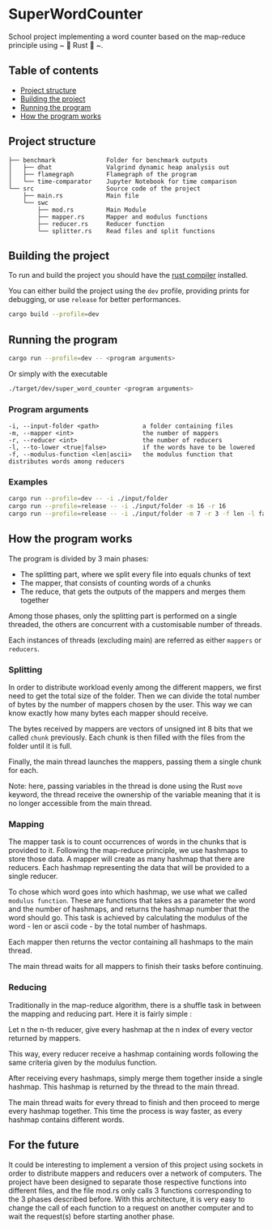 # SuperWordCounter
School project implementing a word counter based on the map-reduce principle using ~ 🦀 Rust 🦀 ~.

## Table of contents

- [Project structure](Project-structure)
- [Building the project](Building-the-project)
- [Running the program](Running-the-program)
- [How the program works](How-the-program-works)


## Project structure

```
├── benchmark              Folder for benchmark outputs
│   ├── dhat               Valgrind dynamic heap analysis out
│   ├── flamegraph         Flamegraph of the program
│   └── time-comparator    Jupyter Notebook for time comparison
└── src                    Source code of the project
    ├── main.rs            Main file
    └── swc
        ├── mod.rs         Main Module
        ├── mapper.rs      Mapper and modulus functions
        ├── reducer.rs     Reducer function
        └── splitter.rs    Read files and split functions
```

## Building the project

To run and build the project you should have the [rust compiler](https://www.rust-lang.org/tools/install) installed.

You can either build the project using the `dev` profile, providing prints for debugging, or use `release` for better performances. 

```bash
cargo build --profile=dev
```

## Running the program

```bash
cargo run --profile=dev -- <program arguments>
```

Or simply with the executable

```bash
./target/dev/super_word_counter <program arguments>
```

### Program arguments

```
-i, --input-folder <path>            a folder containing files
-m, --mapper <int>                   the number of mappers
-r, --reducer <int>                  the number of reducers
-l, --to-lower <true|false>          if the words have to be lowered
-f, --modulus-function <len|ascii>   the modulus function that distributes words among reducers
```

### Examples

```bash
cargo run --profile=dev -- -i ./input/folder
cargo run --profile=release -- -i ./input/folder -m 16 -r 16
cargo run --profile=release -- -i ./input/folder -m 7 -r 3 -f len -l false
```

## How the program works 

The program is divided by 3 main phases:
- The splitting part, where we split every file into equals chunks of text
- The mapper, that consists of counting words of a chunks
- The reduce, that gets the outputs of the mappers and merges them together

Among those phases, only the splitting part is performed on a single threaded, the others are concurrent with a
customisable number of threads.

Each instances of threads (excluding main) are referred as either `mappers` or `reducers`.

### Splitting

In order to distribute workload evenly among the different mappers, we first need to get the total size of the folder.
Then we can divide the total number of bytes by the number of mappers chosen by the user. This way we can know exactly
how many bytes each mapper should receive. 

The bytes received by mappers are vectors of unsigned int 8 bits that we called `chunk` previously. Each chunk is then 
filled with the files from the folder until it is full. 

Finally, the main thread launches the mappers, passing them a single chunk for each. 

Note: here, passing variables in the thread is done using the Rust `move` keyword, the thread receive the ownership of 
the variable meaning that it is no longer accessible from the main thread.

### Mapping

The mapper task is to count occurrences of words in the chunks that is provided to it. Following the map-reduce 
principle, we use hashmaps to store those data. A mapper will create as many hashmap that there are reducers. Each 
hashmap representing the data that will be provided to a single reducer.

To chose which word goes into which hashmap, we use what we called `modulus function`. These are functions that takes
as a parameter the word and the number of hashmaps, and returns the hashmap number that the word should go. This task
is achieved by calculating the modulus of the word - len or ascii code - by the total number of hashmaps.

Each mapper then returns the vector containing all hashmaps to the main thread.

The main thread waits for all mappers to finish their tasks before continuing.

### Reducing

Traditionally in the map-reduce algorithm, there is a shuffle task in between the mapping and reducing part. Here it is
fairly simple :

Let n the n-th reducer, give every hashmap at the n index of every vector returned by mappers.

This way, every reducer receive a hashmap containing words following the same criteria given by the modulus function.

After receiving every hashmaps, simply merge them together inside a single hashmap. This hashmap is returned by the 
thread to the main thread.

The main thread waits for every thread to finish and then proceed to merge every hashmap together.
This time the process is way faster, as every hashmap contains different words.

## For the future

It could be interesting to implement a version of this project using sockets in order to distribute mappers and reducers
over a network of computers. The project have been designed to separate those respective functions into different files,
and the file mod.rs only calls 3 functions corresponding to the 3 phases described before. With this architecture, it
is very easy to change the call of each function to a request on another computer and to wait the request(s) before 
starting another phase.